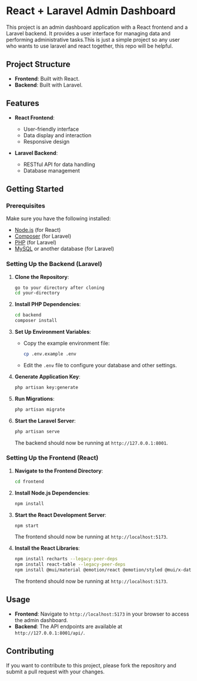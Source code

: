 # React + Laravel Admin Dashboard

This project is an admin dashboard application with a React frontend and a Laravel backend. It provides a user interface for managing data and performing administrative tasks.This is just a simple project so any user who wants to use laravel and react together, this repo will be helpful.

## Project Structure

- **Frontend**: Built with React.
- **Backend**: Built with Laravel.

## Features

- **React Frontend**:
  - User-friendly interface
  - Data display and interaction
  - Responsive design

- **Laravel Backend**:
  - RESTful API for data handling
  - Database management

## Getting Started

### Prerequisites

Make sure you have the following installed:

- [Node.js](https://nodejs.org/) (for React)
- [Composer](https://getcomposer.org/) (for Laravel)
- [PHP](https://www.php.net/) (for Laravel)
- [MySQL](https://www.mysql.com/) or another database (for Laravel)

### Setting Up the Backend (Laravel)

1. **Clone the Repository**:
    ```bash
    go to your directory after cloning
    cd your-directory
    ```

2. **Install PHP Dependencies**:
    ```bash
    cd backend
    composer install
    ```

3. **Set Up Environment Variables**:
    - Copy the example environment file:
        ```bash
        cp .env.example .env
        ```
    - Edit the `.env` file to configure your database and other settings.

4. **Generate Application Key**:
    ```bash
    php artisan key:generate
    ```

5. **Run Migrations**:
    ```bash
    php artisan migrate
    ```

6. **Start the Laravel Server**:
    ```bash
    php artisan serve
    ```

   The backend should now be running at `http://127.0.0.1:8001`.

### Setting Up the Frontend (React)

1. **Navigate to the Frontend Directory**:
    ```bash
    cd frontend
    ```

2. **Install Node.js Dependencies**:
    ```bash
    npm install
    ```

3. **Start the React Development Server**:
    ```bash
    npm start
    ```

   The frontend should now be running at `http://localhost:5173`.
4. **Install the React Libraries**:
    ```bash
    npm install recharts --legacy-peer-deps
    npm install react-table --legacy-peer-deps
    npm install @mui/material @emotion/react @emotion/styled @mui/x-data-grid
    ```

   The frontend should now be running at `http://localhost:5173`.

## Usage

- **Frontend**: Navigate to `http://localhost:5173` in your browser to access the admin dashboard.
- **Backend**: The API endpoints are available at `http://127.0.0.1:8001/api/`.

## Contributing

If you want to contribute to this project, please fork the repository and submit a pull request with your changes.



